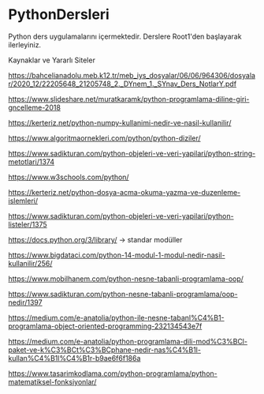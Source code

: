 # PythonDersleri
Python ders uygulamalarını içermektedir. Derslere Root1'den başlayarak ilerleyiniz.

Kaynaklar ve Yararlı Siteler

https://bahcelianadolu.meb.k12.tr/meb_iys_dosyalar/06/06/964306/dosyalar/2020_12/22205648_21205748_2._DYnem_1._SYnav_Ders_NotlarY.pdf

https://www.slideshare.net/muratkaramk/python-programlama-diline-giri-gncelleme-2018

https://kerteriz.net/python-numpy-kullanimi-nedir-ve-nasil-kullanilir/

https://www.algoritmaornekleri.com/python/python-diziler/

https://www.sadikturan.com/python-objeleri-ve-veri-yapilari/python-string-metotlari/1374

https://www.w3schools.com/python/

https://kerteriz.net/python-dosya-acma-okuma-yazma-ve-duzenleme-islemleri/

https://www.sadikturan.com/python-objeleri-ve-veri-yapilari/python-listeler/1375

https://docs.python.org/3/library/ → standar modüller

https://www.bigdataci.com/python-14-modul-1-modul-nedir-nasil-kullanilir/256/

https://www.mobilhanem.com/python-nesne-tabanli-programlama-oop/

https://www.sadikturan.com/python-nesne-tabanli-programlama/oop-nedir/1397

https://medium.com/e-anatolia/python-ile-nesne-tabanl%C4%B1-programlama-object-oriented-programming-232134543e7f

https://medium.com/e-anatolia/python-programlama-dili-mod%C3%BCl-paket-ve-k%C3%BCt%C3%BCphane-nedir-nas%C4%B1l-kullan%C4%B1l%C4%B1r-b9ae6f6f186a

https://www.tasarimkodlama.com/python-programlama/python-matematiksel-fonksiyonlar/
